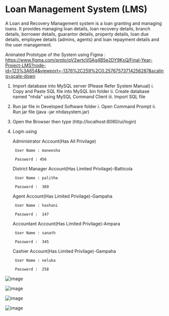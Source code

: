 # Loan Management System (LMS)
A Loan and Recovery Management system is a loan granting and managing loans. It provides managing loan details, loan recovery details, branch details,
borrower details, guarantor details, property details, loan due details, employee details
(admins, agents) and loan repayment details and the user management.


Animated Prototype of the System using Figma : https://www.figma.com/proto/qV2wrtcVGAg4B5e2DY9KsQ/Final-Year-Project-LMS?node-id=123%3A654&viewport=-1376%2C259%2C0.25767573714256287&scaling=scale-down


1. Import database into MySQL server (Please Refer System Manual)
	i. Copy and Paste SQL file into MySQL bin folder
	ii. Create database named "nhda" using MySQL Command Client
	iii. Import SQL file
  
2. Run jar file in Developed Software folder
	i. Open Command Prompt
	ii. Run jar file (java -jar nhdasystem.jar) 
  
3. Open the Browser then type (http://localhost:8080/ui/login)

4. Login using 

	Administrator Account(Has All Privilage)
  
		User Name : maneesha
    
		Password : 456

	District Manager Account(Has Limited Privilage)-Batticola
  
		User Name : palitha
    
		Password :  369

	Agent Account(Has Limited Privilage)-Gampaha
  
		User Name : hashani
    
		Password :  147

	Accountant Account(Has Limited Privilage)-Ampara
  
		User Name : sanath
    
		Password :  345

	Cashier Account(Has Limited Privilage)-Gampaha
  
		User Name : neluka
    
		Password :  258

![image](https://user-images.githubusercontent.com/40288071/187520741-74ce50d9-fe2b-4abf-a5ba-0d5ed7440d76.png)


![image](https://user-images.githubusercontent.com/40288071/187520797-1495030d-f891-4fae-89f3-b55c31e5ce0f.png)


![image](https://user-images.githubusercontent.com/40288071/187520839-1732c1bc-f16f-40df-ab8b-d1bd8a1b0730.png)


![image](https://user-images.githubusercontent.com/40288071/187520875-5d062dd3-9e90-4413-a896-23d4a34bb4e2.png)





 
